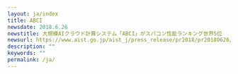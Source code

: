 ```yaml
---
layout: ja/index
title: ABCI
newsdate: 2018.6.26
newstitle: 大規模AIクラウド計算システム「ABCI」がスパコン性能ランキング世界5位
newsurl: https://www.aist.go.jp/aist_j/press_release/pr2018/pr20180626/pr20180626.html
description: ""
keywords: ""
permalink: /ja/
---
```


